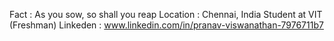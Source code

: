 Fact : As you sow, so shall you reap
Location : Chennai, India
Student at VIT (Freshman)
Linkeden : www.linkedin.com/in/pranav-viswanathan-7976711b7
